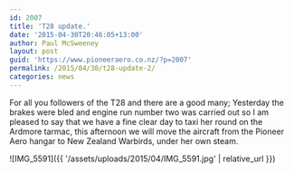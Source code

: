 ```yaml
---
id: 2007
title: 'T28 update.'
date: '2015-04-30T20:46:05+13:00'
author: Paul McSweeney
layout: post
guid: 'https://www.pioneeraero.co.nz/?p=2007'
permalink: /2015/04/30/t28-update-2/
categories: news
---
```


For all you followers of the T28 and there are a good many; Yesterday the brakes were bled and engine run number two was carried out so I am pleased to say that we have a fine clear day to taxi her round on the Ardmore tarmac, this afternoon we will move the aircraft from the Pioneer Aero hangar to New Zealand Warbirds, under her own steam.

![IMG_5591]({{ '/assets/uploads/2015/04/IMG_5591.jpg' | relative_url }})

